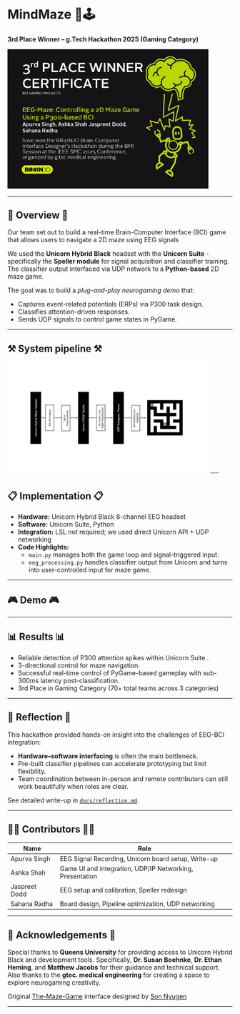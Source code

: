 # MindMaze 🧠🕹️
**3rd Place Winner – g.Tech Hackathon 2025 (Gaming Category)**  

<img src="media/certificate.PNG" width="450">

---
## 🧩 Overview 🧩

Our team set out to build a real-time Brain-Computer Interface (BCI) game that allows users to navigate a 2D maze using EEG signals

We used the **Unicorn Hybrid Black** headset with the **Unicorn Suite** - specifically the **Speller module** for signal acquisition and classifier training. The classifier output interfaced via UDP network to a **Python-based** 2D maze game.

The goal was to build a *plug-and-play neurogaming demo* that:
- Captures event-related potentials (ERPs) via P300 task design.  
- Classifies attention-driven responses. 
- Sends UDP signals to control game states in PyGame. 

---

## ⚒️ System pipeline ⚒️

<img src="media/design.PNG" width="450">
---

## 📋 Implementation 📋
- **Hardware:** Unicorn Hybrid Black 8-channel EEG headset 
- **Software:** Unicorn Suite, Python
- **Integration:** LSL not required; we used direct Unicorn API + UDP networking 
- **Code Highlights:**
  - `main.py` manages both the game loop and signal-triggered input.
  - `eeg_processing.py` handles classifier output from Unicorn and turns into user-controlled input for maze game.

--- 

## 🎮 Demo 🎮 


---

## 📊 Results 📊
- Reliable detection of P300 attention spikes within Unicorn Suite .
- 3-directional control for maze navigation. 
- Successful real-time control of PyGame-based gameplay with sub-300ms latency post-classification.
- 3rd Place in Gaming Category (70+ total teams across 3 categories)

---

## 💭 Reflection 💭 
This hackathon provided hands-on insight into the challenges of EEG-BCI integration:
- **Hardware–software interfacing** is often the main bottleneck.  
- Pre-built classifier pipelines can accelerate prototyping but limit flexibility.  
- Team coordination between in-person and remote contributors can still work beautifully when roles are clear.

See detailed write-up in [`docs/reflection.md`](docs/reflection.md).

---

## 🧑‍🔬 Contributors 🧑‍🔬
| Name | Role |
|------|------|
| Apurva Singh | EEG Signal Recording, Unicorn board setup, Write-up|
| Ashka Shah | Game UI and integration, UDP/IP Networking, Presentation|
| Jaspreet Dodd | EEG setup and calibration, Speller redesign|
| Sahana Radha | Board design, Pipeline optimization, UDP networking |

---

## 👑 Acknowledgements 👑
Special thanks to **Queens University** for providing access to Unicorn Hybrid Black and development tools. 
Specifically, **Dr. Susan Boehnke**, **Dr. Ethan Heming**, and **Matthew Jacobs**  for their guidance and technical support.
Also thanks to the **gtec. medical engineering** for creating a space to explore neurogaming creativity.

Original [The-Maze-Game](https://github.com/hoangsonww/The-Maze-Game?tab=readme-ov-file) interface designed by [Son Nyugen](https://github.com/hoangsonww)

---